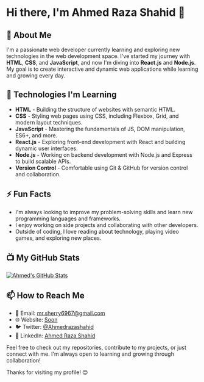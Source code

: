 # Hi there, I'm Ahmed Raza Shahid 👋

## 🚀 About Me

I'm a passionate web developer currently learning and exploring new technologies in the web development space. I've started my journey with **HTML**, **CSS**, and **JavaScript**, and now I'm diving into **React.js** and **Node.js**. My goal is to create interactive and dynamic web applications while learning and growing every day.

## 🌱 Technologies I'm Learning

- **HTML** - Building the structure of websites with semantic HTML.
- **CSS** - Styling web pages using CSS, including Flexbox, Grid, and modern layout techniques.
- **JavaScript** - Mastering the fundamentals of JS, DOM manipulation, ES6+, and more.
- **React.js** - Exploring front-end development with React and building dynamic user interfaces.
- **Node.js** - Working on backend development with Node.js and Express to build scalable APIs.
- **Version Control** - Comfortable using Git & GitHub for version control and collaboration.

## ⚡ Fun Facts

- I'm always looking to improve my problem-solving skills and learn new programming languages and frameworks.
- I enjoy working on side projects and collaborating with other developers.
- Outside of coding, I love reading about technology, playing video games, and exploring new places.

## 📺 My GitHub Stats

[![Ahmed's GitHub Stats](https://github-readme-stats.vercel.app/api?username=AhmedRazaShahid&show_icons=true&hide_title=true&count_private=true&hide=prs)](https://github.com/AhmedRazaShahid)

## 📫 How to Reach Me

- 📧 Email: [mr.sherry6967@gmail.com](mailto:mr.sherry6967@gmail.com)
- 🌐 Website: [Soon](Soon)
- 🐦 Twitter: [@Ahmedrazashahid](https://x.com/Ahmedrazashahid)
- 💼 LinkedIn: [Ahmed Raza Shahid](https://www.linkedin.com/in/ahmed-raza-270bb1246?utm_source=share&utm_campaign=share_via&utm_content)

Feel free to check out my repositories, contribute to my projects, or just connect with me. I'm always open to learning and growing through collaboration!

Thanks for visiting my profile! 😊
